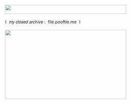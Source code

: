 <img width="400" height="30" src="https://middlepot.com/img/lacey.png">\
  \
 ‌ ‌ ‌ ‌ ‌ ‌ ‌ ‌ ‌ ‌ ‌ ‌ ‌꒰ ‌ 𝑚𝑦 𝑐𝑙𝑜𝑠𝑒𝑑 𝑎𝑟𝑐ℎ𝑖𝑣𝑒 : ‌ file.pooftie.me ‌ ꒱\
  \
<a href="https://file.pooftie.me"><img width="400" height="230" src="https://middlepot.com/img/memory.jpg"></a>

